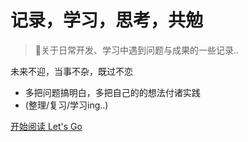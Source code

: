 <!-- _coverpage.md -->

# 记录，学习，思考，共勉

> 💪关于日常开发、学习中遇到问题与成果的一些记录..

 未来不迎，当事不杂，既过不恋
- 多把问题搞明白，多把自己的的想法付诸实践
- (整理/复习/学习ing..)


[开始阅读 Let's Go](/README.md)